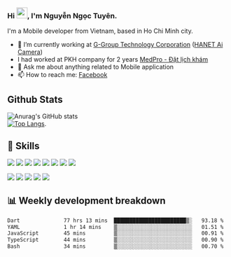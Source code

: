 
  ### Hi <img src="https://media.giphy.com/media/hvRJCLFzcasrR4ia7z/giphy.gif" width="25px">, I'm Nguyễn Ngọc Tuyên.

I'm a Mobile developer from Vietnam, based in Ho Chi Minh city.

- 🔭 I’m currently working at <a href="https://g-group.vn">G-Group Technology Corporation</a> (<a href="https://www.hanet.com">HANET Ai Camera</a>)
- I had worked at PKH company for 2 years  <a href="https://medpro.vn">MedPro - Đặt lịch khám</a>
- 💬 Ask me about anything related to Mobile application
- 📫 How to reach me: [Facebook](https://www.facebook.com/phampham2000js/)

## Github Stats
![Anurag's GitHub stats](https://github-readme-stats.vercel.app/api?username=MrTuyennn&show_icons=true&theme=radical)       
[![Top Langs](https://github-readme-stats.vercel.app/api/top-langs/?username=MrTuyennn&layout=compact&theme=radical)](https://github.com/MrTuyennn). 





## 💼 Skills
![](https://img.shields.io/badge/Code-Javascript-informational?style=flat&logo=javascript&logoColor=white&color=3178c6)
![](https://img.shields.io/badge/Code-React_Native-informational?style=flat&logo=react&logoColor=white&color=3178c6)
![](https://img.shields.io/badge/Code-Redux-informational?style=flat&logo=redux&logoColor=white&color=3178c6)
![](https://img.shields.io/badge/Code-Typescript-informational?style=flat&logo=typescript&logoColor=white&color=3178c6)
![](https://img.shields.io/badge/Code-Dart-informational?style=flat&logo=dart&logoColor=white&color=3178c6)
![](https://img.shields.io/badge/Code-Flutter-informational?style=flat&logo=flutter&logoColor=white&color=3178c6)
![](https://img.shields.io/badge/Code-Swift-informational?style=flat&logo=flutter&logoColor=white&color=3178c6)
![](https://img.shields.io/badge/Code-Kotlin-informational?style=flat&logo=flutter&logoColor=white&color=3178c6)

![](https://img.shields.io/badge/Tool-VSCode-informational?style=flat&logo=visualstudiocode&logoColor=white&color=645CAA)
![](https://img.shields.io/badge/Tool-Bitbucket-informational?style=flat&logo=bitbucket&logoColor=white&color=645CAA)
![](https://img.shields.io/badge/Tool-Jira-informational?style=flat&logo=jira&logoColor=white&color=645CAA)
![](https://img.shields.io/badge/Tool-Github-informational?style=flat&logo=github&logoColor=white&color=645CAA)
![](https://img.shields.io/badge/Tool-Git-informational?style=flat&logo=git&logoColor=white&color=645CAA)

## 📊 Weekly development breakdown
<!--START_SECTION:waka-->

```txt
Dart              77 hrs 13 mins  ███████████████████████▒░   93.18 %
YAML              1 hr 14 mins    ▒░░░░░░░░░░░░░░░░░░░░░░░░   01.51 %
JavaScript        45 mins         ▒░░░░░░░░░░░░░░░░░░░░░░░░   00.91 %
TypeScript        44 mins         ▒░░░░░░░░░░░░░░░░░░░░░░░░   00.90 %
Bash              34 mins         ▒░░░░░░░░░░░░░░░░░░░░░░░░   00.70 %
```

